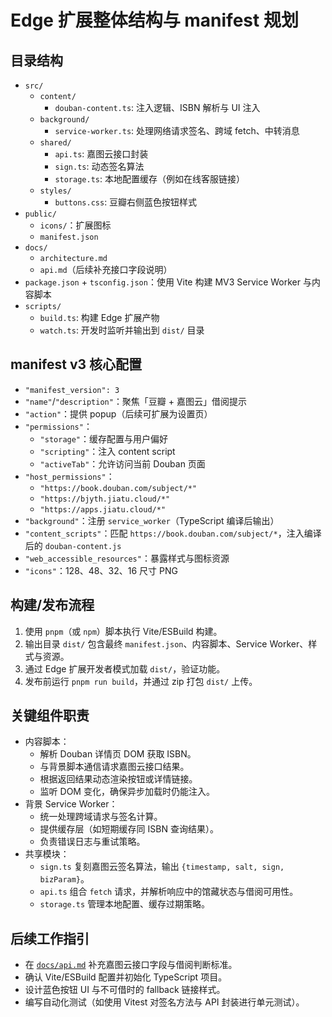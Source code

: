 # Edge 扩展整体结构与 manifest 规划

## 目录结构
- `src/`
  - `content/`
    - `douban-content.ts`: 注入逻辑、ISBN 解析与 UI 注入
  - `background/`
    - `service-worker.ts`: 处理网络请求签名、跨域 fetch、中转消息
  - `shared/`
    - `api.ts`: 嘉图云接口封装
    - `sign.ts`: 动态签名算法
    - `storage.ts`: 本地配置缓存（例如在线客服链接）
  - `styles/`
    - `buttons.css`: 豆瓣右侧蓝色按钮样式
- `public/`
  - `icons/`：扩展图标
  - `manifest.json`
- `docs/`
  - `architecture.md`
  - `api.md`（后续补充接口字段说明）
- `package.json` + `tsconfig.json`：使用 Vite 构建 MV3 Service Worker 与内容脚本
- `scripts/`
  - `build.ts`: 构建 Edge 扩展产物
  - `watch.ts`: 开发时监听并输出到 `dist/` 目录

## manifest v3 核心配置
- `"manifest_version": 3`
- `"name"`/`"description"`：聚焦「豆瓣 + 嘉图云」借阅提示
- `"action"`：提供 popup（后续可扩展为设置页）
- `"permissions"`：
  - `"storage"`：缓存配置与用户偏好
  - `"scripting"`：注入 content script
  - `"activeTab"`：允许访问当前 Douban 页面
- `"host_permissions"`：
  - `"https://book.douban.com/subject/*"`
  - `"https://bjyth.jiatu.cloud/*"`
  - `"https://apps.jiatu.cloud/*"`
- `"background"`：注册 `service_worker`（TypeScript 编译后输出）
- `"content_scripts"`：匹配 `https://book.douban.com/subject/*`，注入编译后的 `douban-content.js`
- `"web_accessible_resources"`：暴露样式与图标资源
- `"icons"`：128、48、32、16 尺寸 PNG

## 构建/发布流程
1. 使用 `pnpm`（或 `npm`）脚本执行 Vite/ESBuild 构建。
2. 输出目录 `dist/` 包含最终 `manifest.json`、内容脚本、Service Worker、样式与资源。
3. 通过 Edge 扩展开发者模式加载 `dist/`，验证功能。
4. 发布前运行 `pnpm run build`，并通过 zip 打包 `dist/` 上传。

## 关键组件职责
- 内容脚本：
  - 解析 Douban 详情页 DOM 获取 ISBN。
  - 与背景脚本通信请求嘉图云接口结果。
  - 根据返回结果动态渲染按钮或详情链接。
  - 监听 DOM 变化，确保异步加载时仍能注入。
- 背景 Service Worker：
  - 统一处理跨域请求与签名计算。
  - 提供缓存层（如短期缓存同 ISBN 查询结果）。
  - 负责错误日志与重试策略。
- 共享模块：
  - `sign.ts` 复刻嘉图云签名算法，输出 `{timestamp, salt, sign, bizParam}`。
  - `api.ts` 组合 `fetch` 请求，并解析响应中的馆藏状态与借阅可用性。
  - `storage.ts` 管理本地配置、缓存过期策略。

## 后续工作指引
- 在 [`docs/api.md`](docs/api.md) 补充嘉图云接口字段与借阅判断标准。
- 确认 Vite/ESBuild 配置并初始化 TypeScript 项目。
- 设计蓝色按钮 UI 与不可借时的 fallback 链接样式。
- 编写自动化测试（如使用 Vitest 对签名方法与 API 封装进行单元测试）。